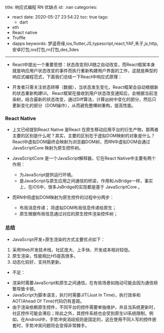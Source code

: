 title: 响应式编程 RN 优缺点
id: .nan
categories:
  - react
date: 2020-05-27 23:54:22
toc: true
tags: 
	- dart
  - eth
  - React native
  - Truffle
  - dapps
keywords: 梦遥奇缘,ios,flutter,JS,typescript,react,YAF,禾子,js,http,安卓打包,ios打包,rn打包,des,3des
---


+ React中提出一个重要思想：状态改变则UI随之自动改变，而React框架本身就是响应用户状态改变的事件而执行重新构建用户界面的工作，这就是典型的响应式编程范式，下面我们总结一下React中响应式原理：

+ 开发者只需关注状态转移（数据），当状态发生变化，React框架会自动根据新的状态重新构建UI。
React框架在接收到用户状态改变通知后，会根据当前渲染树，结合最新的状态改变，通过Diff算法，计算出树中变化的部分，然后只更新变化的部分（DOM操作），从而避免整棵树重构，提高性能。

### React Native

+ 上文已经提到React Native 是React 在原生移动应用平台的衍生产物，那两者主要的区别是什么呢？其实，主要的区别在于虚拟DOM映射的对象是什么？React中虚拟DOM最终会映射为浏览器DOM树，而RN中虚拟DOM会通过 JavaScriptCore 映射为原生控件树。

+ JavaScriptCore 是一个JavaScript解释器，它在React Native中主要有两个作用：
    - 为JavaScript提供运行环境。
    - 是JavaScript与原生应用之间通信的桥梁，作用和JsBridge一样，事实上，在iOS中，很多JsBridge的实现都是基于 JavaScriptCore 。

+ 而RN中将虚拟DOM映射为原生控件的过程中分两步：

    - 布局消息传递； 将虚拟DOM布局信息传递给原生；
    - 原生根据布局信息通过对应的原生控件渲染控件树；
    
### 总结

+ JavaScript开发+原生渲染的方式主要优点如下：

1. 采用Web开发技术栈，社区庞大、上手快、开发成本相对较低。
2. 原生渲染，性能相比H5提高很多。
3. 动态化较好，支持热更新。

+ 不足：

* 渲染时需要JavaScript和原生之间通信，在有些场景如拖动可能会因为通信频繁导致卡顿。
* JavaScript为脚本语言，执行时需要JIT(Just In Time)，执行效率和AOT(Ahead Of Time)代码仍有差距。
* 由于渲染依赖原生控件，不同平台的控件需要单独维护，并且当系统更新时，社区控件可能会滞后；除此之外，其控件系统也会受到原生UI系统限制，例如，在Android中，手势冲突消歧规则是固定的，这在使用不同人写的控件嵌套时，手势冲突问题将会变得非常棘手。